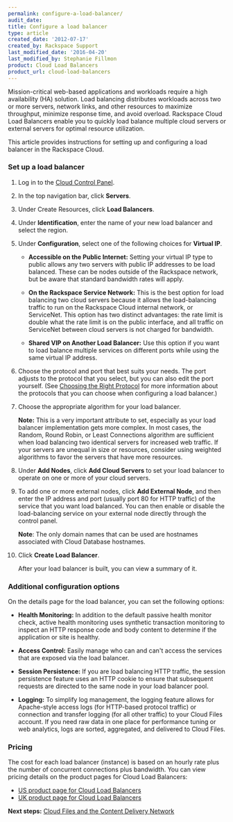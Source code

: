 ```yaml
---
permalink: configure-a-load-balancer/
audit_date:
title: Configure a load balancer
type: article
created_date: '2012-07-17'
created_by: Rackspace Support
last_modified_date: '2016-04-20'
last_modified_by: Stephanie Fillmon
product: Cloud Load Balancers
product_url: cloud-load-balancers
---
```


Mission-critical web-based applications and workloads require a high availability (HA) solution. Load balancing distributes workloads across two or more servers, network links, and other resources to maximize throughput, minimize response time, and avoid overload. Rackspace Cloud Load Balancers enable you to quickly load balance multiple cloud servers or external servers for optimal resource utilization.

This article provides instructions for setting up and configuring a load balancer in the Rackspace Cloud.

### Set up a load balancer

1. Log in to the [Cloud Control Panel](http://mycloud.rackspace.com).

2. In the top navigation bar, click **Servers**.

3. Under Create Resources, click **Load Balancers**.

4. Under **Identification**, enter the name of your new load balancer and select the region.

5. Under **Configuration**, select one of the following choices for **Virtual IP**.

    - **Accessible on the Public Internet:** Setting your virtual IP type to public allows any two servers with public IP addresses to be load balanced. These can be nodes outside of the Rackspace network, but be aware that standard bandwidth rates will apply.

    - **On the Rackspace Service Network:** This is the best option for load balancing two cloud servers because it allows the load-balancing traffic to run on the Rackspace Cloud internal network, or ServiceNet. This option has two distinct advantages: the rate limit is double what the rate limit is on the public interface, and all traffic on ServiceNet between cloud servers is not charged for bandwidth.

    - **Shared VIP on Another Load Balancer:** Use this option if you want to load balance multiple services on different ports while using the same virtual IP address.

6. Choose the protocol and port that best suits your needs. The port adjusts to the protocol that you select, but you can also edit the port yourself. (See [Choosing the Right Protocol](/how-to/available-protocols-when-configuring-a-cloud-load-balancer) for more information about the protocols that you can choose when configuring a load balancer.)

7. Choose the appropriate algorithm for your load balancer.

    **Note:** This is a very important attribute to set, especially as your load balancer implementation gets more complex. In most cases, the Random, Round Robin, or Least Connections algorithm are sufficient when load balancing two identical servers for increased web traffic. If your servers are unequal in size or resources, consider using weighted algorithms to favor the servers that have more resources.

8.	Under **Add Nodes**, click **Add Cloud Servers** to set your load balancer to operate on one or more of your cloud servers.

9.	To add one or more external nodes, click **Add External Node**, and then enter the IP address and port (usually port 80 for HTTP traffic) of the service that you want load balanced. You can then enable or disable the load-balancing service on your external node directly through the control panel.

    **Note**: The only domain names that can be used are hostnames associated with Cloud Database hostnames.

10.	Click **Create Load Balancer**.

    After your load balancer is built, you can view a summary of it.

### Additional configuration options

On the details page for the load balancer, you can set the following options:

- **Health Monitoring:** In addition to the default passive health monitor check, active health monitoring uses synthetic transaction monitoring to inspect an HTTP response code and body content to determine if the application or site is healthy.

- **Access Control:** Easily manage who can and can't access the services that are exposed via the load balancer.

- **Session Persistence:** If you are load balancing HTTP traffic, the session persistence feature uses an HTTP cookie to ensure that subsequent requests are directed to the same node in your load balancer pool.

- **Logging:** To simplify log management, the logging feature allows for Apache-style access logs (for HTTP-based protocol traffic) or connection and transfer logging (for all other traffic) to your Cloud Files account. If you need raw data in one place for performance tuning or web analytics, logs are sorted, aggregated, and delivered to Cloud Files.

### Pricing

The cost for each load balancer (instance) is based on an hourly rate plus the number of concurrent connections plus bandwidth.  You can view pricing details on the product pages for Cloud Load Balancers:

- [US product page for Cloud Load Balancers](http://www.rackspace.com/cloud/load-balancing/)
- [UK product page for Cloud Load Balancers](http://www.rackspace.co.uk/cloud-load-balancers/)

**Next steps:** [Cloud Files and the Content Delivery Network](/how-to/getting-started-with-cloud-files-and-cdn/)
